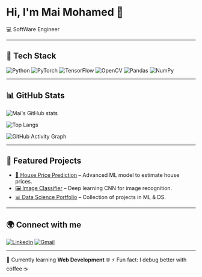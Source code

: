 # Hi, I'm Mai Mohamed 👋  
💻 SoftWare Engineer  

---

## 🔧 Tech Stack

![Python](https://img.shields.io/badge/Python-3776AB?style=for-the-badge&logo=python&logoColor=white)
![PyTorch](https://img.shields.io/badge/PyTorch-EE4C2C?style=for-the-badge&logo=pytorch&logoColor=white)
![TensorFlow](https://img.shields.io/badge/TensorFlow-FF6F00?style=for-the-badge&logo=tensorflow&logoColor=white)
![OpenCV](https://img.shields.io/badge/OpenCV-5C3EE8?style=for-the-badge&logo=opencv&logoColor=white)
![Pandas](https://img.shields.io/badge/Pandas-150458?style=for-the-badge&logo=pandas&logoColor=white)
![NumPy](https://img.shields.io/badge/Numpy-013243?style=for-the-badge&logo=numpy&logoColor=white)

---

## 📊 GitHub Stats

![Mai's GitHub stats](https://github-readme-stats.vercel.app/api?username=mai-mo&show_icons=true&theme=radical)

![Top Langs](https://github-readme-stats.vercel.app/api/top-langs/?username=mai-mo&layout=compact&theme=radical)

![GitHub Activity Graph](https://github-readme-activity-graph.vercel.app/graph?username=mai-mo&theme=dracula)

---

## 🚀 Featured Projects

- [🏡 House Price Prediction](https://github.com/mai-mo/house-price-prediction) – Advanced ML model to estimate house prices.
- [🖼️ Image Classifier](https://github.com/mai-mo/image-classifier) – Deep learning CNN for image recognition.
- [📊 Data Science Portfolio](https://github.com/mai-mo/data-science-portfolio) – Collection of projects in ML & DS.

---

## 🌍 Connect with me

[![Linkedin](https://img.shields.io/badge/-MaiMohamed-blue?style=flat&logo=Linkedin&logoColor=white)]((https://www.linkedin.com/in/maimohamedd/))
[![Gmail](https://img.shields.io/badge/-Mail-D14836?style=flat&logo=Gmail&logoColor=white)](mailto:mymhmd858@gmail.com)

---

🌱 Currently learning **Web Development** 🌐
⚡ Fun fact: I debug better with coffee ☕

